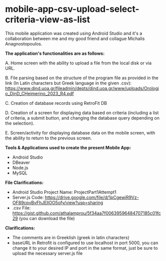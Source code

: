 # mobile-app-csv-upload-select-criteria-view-as-list

This mobile application was created using Android Studio and it's a collaboration between me and my good friend and collague Michalis Anagnostopoulos.

**The application's functionalities are as follows:**

A. Home screen with the ability to upload a file from the local disk or via URL.

B. File parsing based on the structure of the program file as provided in the link (In Latin characters but Greek language in the given .csv):
https://www.dind.uoa.gr/fileadmin/depts/dind.uoa.gr/www/uploads/Orologio_DinD_CHeimerino_2023_R4.pdf

C. Creation of database records using RetroFit DB

D. Creation of a screen for displaying data based on criteria (including a list of criteria, a submit button, and changing the database query depending on the selection).

E. Screen/activity for displaying database data on the mobile screen, with the ability to return to the previous screen.

**Tools & Applications used to create the present Mobile App:**
- Android Studio
- DBeaver
- Node.js
- MySQL

**File Clarifications:**
- Android Studio Project Name: ProjectPart1Attempt1
- Server.js Code: https://drive.google.com/file/d/1pCgewiR9Vz-OF89cpvBvFhJEllOO5ofy/view?usp=sharing
- .csv File: https://gist.github.com/athalamprou/5f34aa7f00639596484707185c01fc29 (you can download the file)

**Clarifications:**
- The comments are in Greeklish (greek in latin characters)
- baseURL in Retrofit is configured to use localhost in port 5000, you can change it to your desired IP and port in the same format, just be sure to upload the necessary server.js file
